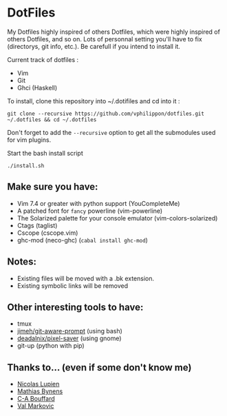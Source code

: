 DotFiles
========

My Dotfiles highly inspired of others Dotfiles, which were highly inspired of others Dotfiles, and so on.
Lots of personnal setting you'll have to fix (directorys, git info, etc.).
Be carefull if you intend to install it.

Current track of dotfiles :
* Vim
* Git
* Ghci (Haskell)


To install, clone this repository into ~/.dotifiles and cd into it :

    git clone --recursive https://github.com/vphilippon/dotfiles.git ~/.dotfiles && cd ~/.dotfiles

Don't forget to add the `--recursive` option to get all the submodules used for vim plugins.

Start the bash install script

    ./install.sh

Make sure you have:
-------------------
* Vim 7.4 or greater with python support (YouCompleteMe)
* A patched font for `fancy` powerline (vim-powerline)
* The Solarized palette for your console emulator (vim-colors-solarized)
* Ctags (taglist)
* Cscope (cscope.vim)
* ghc-mod (neco-ghc) (`cabal install ghc-mod`)

Notes:
-----
* Existing files will be moved with a .bk extension.
* Existing symbolic links will be removed

Other interesting tools to have:
--------------------------------
* tmux
* [jimeh/git-aware-prompt](https://github.com/jimeh/git-aware-prompt) (using bash)
* [deadalnix/pixel-saver](https://github.com/deadalnix/pixel-saver) (using gnome)
* git-up (python with pip)

## Thanks to… (even if some don't know me)

* [Nicolas Lupien](https://github.com/niclupien)
* [Mathias Bynens](https://github.com/mathiasbynens)
* [C-A Bouffard](https://github.com/cabouffard)
* [Val Markovic](https://github.com/Valloric)
